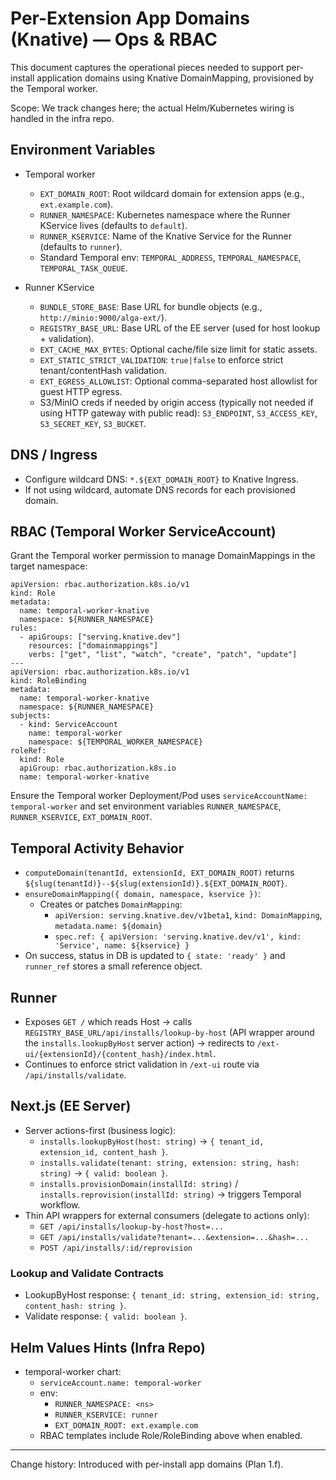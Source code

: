 # Per-Extension App Domains (Knative) — Ops & RBAC

This document captures the operational pieces needed to support per-install application domains using Knative DomainMapping, provisioned by the Temporal worker.

Scope: We track changes here; the actual Helm/Kubernetes wiring is handled in the infra repo.

## Environment Variables

- Temporal worker
  - `EXT_DOMAIN_ROOT`: Root wildcard domain for extension apps (e.g., `ext.example.com`).
  - `RUNNER_NAMESPACE`: Kubernetes namespace where the Runner KService lives (defaults to `default`).
  - `RUNNER_KSERVICE`: Name of the Knative Service for the Runner (defaults to `runner`).
  - Standard Temporal env: `TEMPORAL_ADDRESS`, `TEMPORAL_NAMESPACE`, `TEMPORAL_TASK_QUEUE`.

- Runner KService
  - `BUNDLE_STORE_BASE`: Base URL for bundle objects (e.g., `http://minio:9000/alga-ext/`).
  - `REGISTRY_BASE_URL`: Base URL of the EE server (used for host lookup + validation).
  - `EXT_CACHE_MAX_BYTES`: Optional cache/file size limit for static assets.
  - `EXT_STATIC_STRICT_VALIDATION`: `true|false` to enforce strict tenant/contentHash validation.
  - `EXT_EGRESS_ALLOWLIST`: Optional comma-separated host allowlist for guest HTTP egress.
  - S3/MinIO creds if needed by origin access (typically not needed if using HTTP gateway with public read): `S3_ENDPOINT`, `S3_ACCESS_KEY`, `S3_SECRET_KEY`, `S3_BUCKET`.

## DNS / Ingress

- Configure wildcard DNS: `*.${EXT_DOMAIN_ROOT}` to Knative Ingress.
- If not using wildcard, automate DNS records for each provisioned domain.

## RBAC (Temporal Worker ServiceAccount)

Grant the Temporal worker permission to manage DomainMappings in the target namespace:

```
apiVersion: rbac.authorization.k8s.io/v1
kind: Role
metadata:
  name: temporal-worker-knative
  namespace: ${RUNNER_NAMESPACE}
rules:
  - apiGroups: ["serving.knative.dev"]
    resources: ["domainmappings"]
    verbs: ["get", "list", "watch", "create", "patch", "update"]
---
apiVersion: rbac.authorization.k8s.io/v1
kind: RoleBinding
metadata:
  name: temporal-worker-knative
  namespace: ${RUNNER_NAMESPACE}
subjects:
  - kind: ServiceAccount
    name: temporal-worker
    namespace: ${TEMPORAL_WORKER_NAMESPACE}
roleRef:
  kind: Role
  apiGroup: rbac.authorization.k8s.io
  name: temporal-worker-knative
```

Ensure the Temporal worker Deployment/Pod uses `serviceAccountName: temporal-worker` and set environment variables `RUNNER_NAMESPACE`, `RUNNER_KSERVICE`, `EXT_DOMAIN_ROOT`.

## Temporal Activity Behavior

- `computeDomain(tenantId, extensionId, EXT_DOMAIN_ROOT)` returns `${slug(tenantId)}--${slug(extensionId)}.${EXT_DOMAIN_ROOT}`.
- `ensureDomainMapping({ domain, namespace, kservice })`:
  - Creates or patches `DomainMapping`:
    - `apiVersion: serving.knative.dev/v1beta1`, `kind: DomainMapping`, `metadata.name: ${domain}`
    - `spec.ref: { apiVersion: 'serving.knative.dev/v1', kind: 'Service', name: ${kservice} }`
- On success, status in DB is updated to `{ state: 'ready' }` and `runner_ref` stores a small reference object.

## Runner

- Exposes `GET /` which reads Host → calls `REGISTRY_BASE_URL/api/installs/lookup-by-host` (API wrapper around the `installs.lookupByHost` server action) → redirects to `/ext-ui/{extensionId}/{content_hash}/index.html`.
- Continues to enforce strict validation in `/ext-ui` route via `/api/installs/validate`.

## Next.js (EE Server)

- Server actions-first (business logic):
  - `installs.lookupByHost(host: string)` → `{ tenant_id, extension_id, content_hash }`.
  - `installs.validate(tenant: string, extension: string, hash: string)` → `{ valid: boolean }`.
  - `installs.provisionDomain(installId: string)` / `installs.reprovision(installId: string)` → triggers Temporal workflow.
- Thin API wrappers for external consumers (delegate to actions only):
  - `GET /api/installs/lookup-by-host?host=...`
  - `GET /api/installs/validate?tenant=...&extension=...&hash=...`
  - `POST /api/installs/:id/reprovision`

### Lookup and Validate Contracts

- LookupByHost response: `{ tenant_id: string, extension_id: string, content_hash: string }`.
- Validate response: `{ valid: boolean }`.

## Helm Values Hints (Infra Repo)

- temporal-worker chart:
  - `serviceAccount.name: temporal-worker`
  - env:
    - `RUNNER_NAMESPACE: <ns>`
    - `RUNNER_KSERVICE: runner`
    - `EXT_DOMAIN_ROOT: ext.example.com`
  - RBAC templates include Role/RoleBinding above when enabled.

---
Change history: Introduced with per-install app domains (Plan 1.f).
